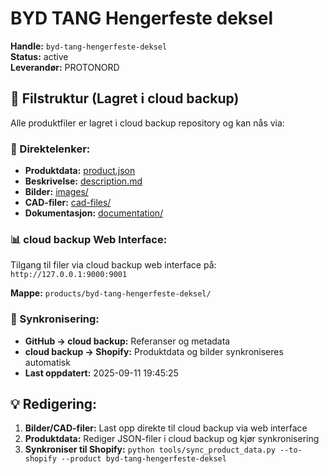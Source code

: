 # BYD TANG Hengerfeste deksel

**Handle:** `byd-tang-hengerfeste-deksel`  
**Status:** active  
**Leverandør:** PROTONORD

## 📁 Filstruktur (Lagret i cloud backup)

Alle produktfiler er lagret i cloud backup repository og kan nås via:

### 🔗 Direktelenker:
- **Produktdata:** [product.json](http://127.0.0.1:9000/products/byd-tang-hengerfeste-deksel/product.json)
- **Beskrivelse:** [description.md](http://127.0.0.1:9000/products/byd-tang-hengerfeste-deksel/description.md)
- **Bilder:** [images/](http://127.0.0.1:9000/products/byd-tang-hengerfeste-deksel/images/)
- **CAD-filer:** [cad-files/](http://127.0.0.1:9000/products/byd-tang-hengerfeste-deksel/cad-files/)
- **Dokumentasjon:** [documentation/](http://127.0.0.1:9000/products/byd-tang-hengerfeste-deksel/documentation/)

### 📊 cloud backup Web Interface:
Tilgang til filer via cloud backup web interface på:
`http://127.0.0.1:9000:9001`

**Mappe:** `products/byd-tang-hengerfeste-deksel/`

### 🔄 Synkronisering:
- **GitHub → cloud backup:** Referanser og metadata
- **cloud backup → Shopify:** Produktdata og bilder synkroniseres automatisk
- **Last oppdatert:** 2025-09-11 19:45:25

## 💡 Redigering:
1. **Bilder/CAD-filer:** Last opp direkte til cloud backup via web interface
2. **Produktdata:** Rediger JSON-filer i cloud backup og kjør synkronisering
3. **Synkroniser til Shopify:** `python tools/sync_product_data.py --to-shopify --product byd-tang-hengerfeste-deksel`
